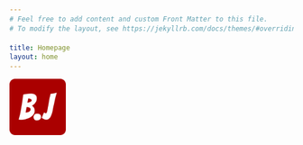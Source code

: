 ```yaml
---
# Feel free to add content and custom Front Matter to this file.
# To modify the layout, see https://jekyllrb.com/docs/themes/#overriding-theme-defaults

title: Homepage
layout: home
---
```


<img src="assets/logo/logo-512x512.png" alt="Profile_Pic_Git" width="100" height="100"/>